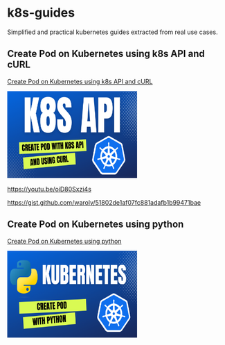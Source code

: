 # k8s-guides

Simplified and practical kubernetes guides extracted from real use cases.

## Create Pod on Kubernetes using k8s API and cURL

[Create Pod on Kubernetes using k8s API and cURL](k8s-api-curl.md)

<img src="images/k8s-api-curl-thumb.png" width="300" height="200">

https://youtu.be/oiD80Sxzi4s

https://gist.github.com/warolv/51802de1af07fc881adafb1b99471bae

## Create Pod on Kubernetes using python

[Create Pod on Kubernetes using python](k8s-create-pod-python.md)

<img src="images/k8s-create-pod-python.png" width="300" height="200">